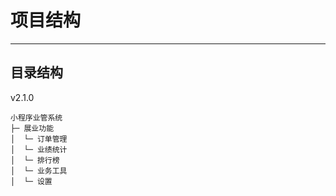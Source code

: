 # 项目结构
- - -
## 目录结构
v2.1.0
~~~
小程序业管系统
├─ 展业功能            
│  └─ 订单管理               
│  └─ 业绩统计             
│  └─ 排行榜                    
│  └─ 业务工具    
│  └─ 设置             